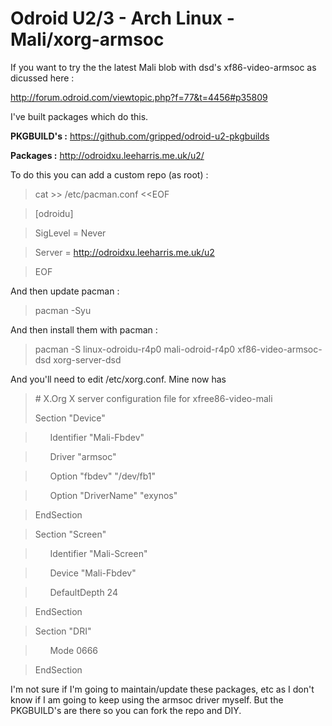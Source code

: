 Odroid U2/3 - Arch Linux - Mali/xorg-armsoc
===========================================

If you want to try the the latest Mali blob with dsd's xf86-video-armsoc as dicussed here :

http://forum.odroid.com/viewtopic.php?f=77&t=4456#p35809

I've built packages which do this.

**PKGBUILD's :** https://github.com/gripped/odroid-u2-pkgbuilds

**Packages :** http://odroidxu.leeharris.me.uk/u2/

To do this you can add a custom repo (as root) :


>cat >> /etc/pacman.conf <<EOF

>[odroidu]

>SigLevel = Never

>Server = http://odroidxu.leeharris.me.uk/u2

>EOF


And then update pacman :

>pacman -Syu

And then install them with pacman :

>pacman -S linux-odroidu-r4p0 mali-odroid-r4p0 xf86-video-armsoc-dsd xorg-server-dsd

And you'll need to edit /etc/xorg.conf. Mine now has


>\# X.Org X server configuration file for xfree86-video-mali
>
>Section "Device"

>&nbsp;&nbsp;&nbsp;&nbsp;&nbsp;&nbsp;Identifier "Mali-Fbdev"

>&nbsp;&nbsp;&nbsp;&nbsp;&nbsp;&nbsp;Driver   "armsoc"

>&nbsp;&nbsp;&nbsp;&nbsp;&nbsp;&nbsp;Option   "fbdev"           "/dev/fb1"

>&nbsp;&nbsp;&nbsp;&nbsp;&nbsp;&nbsp;Option  "DriverName"      "exynos"

>

>EndSection

>

>Section "Screen"

>&nbsp;&nbsp;&nbsp;&nbsp;&nbsp;&nbsp;Identifier   "Mali-Screen"

>&nbsp;&nbsp;&nbsp;&nbsp;&nbsp;&nbsp;Device       "Mali-Fbdev"

>&nbsp;&nbsp;&nbsp;&nbsp;&nbsp;&nbsp;DefaultDepth 24 

>EndSection

>

>Section "DRI"

>&nbsp;&nbsp;&nbsp;&nbsp;&nbsp;&nbsp;Mode 0666

>EndSection


I'm not sure if I'm going to maintain/update these packages, etc as I don't know if I am going to keep using the armsoc driver myself. But the PKGBUILD's are there so you can fork the repo and DIY.
